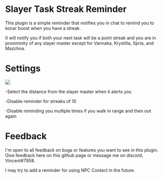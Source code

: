 # Slayer Task Streak Reminder
This plugin is a simple reminder that notifies you in chat to remind you to konar boost when you have a streak.

It will notify you if both your next task will be a point streak and you are in proximinity of any slayer master except for Vannaka, Krystilia, Spria, and Mazchna.

# Settings
![](https://i.imgur.com/7PkV6yE.png)

-Select the distance from the slayer master when it alerts you

-Disable reminder for streaks of 10

-Disable reminding you multiple times if you walk in range and then out again

# Feedback
I'm open to all feedback on bugs or features you want to see in this plugin. Give feedback here on this github page or message me on discord, Vincent#7958.

I may try to add a reminder for using NPC Contact in the future.